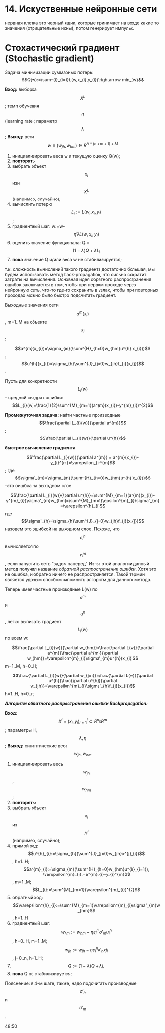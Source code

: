 # 14. Искуственные нейронные сети

нервная клетка это черный ящик, которые принимает на входе какие то значения (отрицательные ионы), потом генерирует импульс. 

# Стохастический градиент (Stochastic gradient)

Задача минимизации суммарных потерь:
$$Q(w):=\sum^{l}_{i=1}L(w,x_{i},y_{i})\rightarrow min_{w}$$

**Вход:** выборка $$X^{L}$$; темп обучения $$\eta$$ (learning rate); параметр $$\lambda$$;
**Выход:** веса $$w\equiv (w_{jh}, w_{hm})\in R^{H *(n+m+1)+M}$$

1) инициализировать веса w и текущую оценку Q(w);
2) **повторять**
3) выбрать объект $$x_{i}$$ изи $$X^{L}$$ (например, случайно);
4) вычислить потерю $$L_{i}:=L(w,x_{i},y_{i})$$;
5) градиентный шаг: w:=w-$$\eta \nabla L(w,x_{i},y_{i})$$
6) оценить значение функционала: Q:= $$(1-\lambda)Q+\lambda L_{i}$$
7) **пока** значение Q и/или веса w не стабилизируется;

т.к. сложность вычислений такого градиента достаточно большая, мы будем использовать метод back-propagation, что сильно сократит затраты на вычисления. 
Основная идея обратного распространения ошибок заключается в том, чтобы при первом проходе через нейронную сеть, что-то где-то сохранить в узлах, чтобы при повторных проходах можно было быстро подсчитать градиент. 

Выходные значения сети $$a^{m}(x_{i})$$, m=1..M на объекте $$x_{i}$$:

$$a^{m}(x_{i})=\sigma_{m}(\sum^{H}_{h=0}w_{hm}u^{h}(x_{i}))$$; $$u^{h}(x_{i})=\sigma_{h}\sum^{J}_{j=0}w_{jh}f_{j}(x_{j})$$.

Пусть для конкретности $$L_{i}(w)$$ - средний квадрат ошибки:
$$L_{i}(w)=\frac{1}{2}\sum^{M}_{m=1}(a^{m}(x_{i})-y^{m}_{i})^{2}$$

**Промежуточная задача:** найти частные производные
$$\frac{\partial L_{i}(w)}{\partial a^{m}}$$; $$\frac{\partial L_{i}(w)}{\partial u^{h}}$$

**быстрое вычисление градиента**

$$\frac{\partial L_{i}(w)}{\partial a^{m}} = a^{m}(x_{i})-y_{i}^{m}=\varepsilon_{i}^{m}$$; 
где $$\sigma'_{m}=\sigma_{m}(\sum^{H}_{h=0}w_{hm}u^{h}(x_{i}))$$
-это оишбка на выходном слое

$$\frac{\partial L_{i}(w)}{\partial u^{h}}=\sum^{M}_{m=1}(a^{m}(x_{i})-y^{m}_{i})\sigma'_{m}w_{hm}=\sum^{M}_{m=1}\epsilon^{m}_{i}\sigma'_{m}=\varepsilon^{h}_{i}$$
где $$\sigma'_{h}=\sigma_{h}\sum^{J}_{j=0}w_{jh}f_{j}(x_{j})$$
назовем это ошибкой на выходном слое. Похоже, что $$\varepsilon^{h}_{i}$$ вычисляется по $$\varepsilon^{m}_{i}$$, если запустить сеть "задом наперед"
Из-за этой аналогии данный метод получил название *обратной распространении ошибки*. Хотя это не ошибка, и обратно ничего не распространяется. Такой термин является удоным спосбом запомнить алгоритм для данного метода. 

Теперь имея частные производные L(w) по $$a^{m}$$ и $$u^{h}$$, легко выписать градиент $$L_{i}(w)$$ по всем w:

$$\frac{\partial L_{i}(w)}{\partial w_{hm}}=\frac{\partial L(w)}{\partial a^{m}}\frac{\partial a^{m}}{\partial w_{hm}}=\varepsilon^{m}_{i}\sigma'_{m}u^{h}(x_{i})$$  m=1..M, h=0..H;

$$\frac{\partial L_{i}(w)}{\partial w_{jm}}=\frac{\partial L(w)}{\partial u^{h}}\frac{\partial u^{h}}{\partial w_{jh}}=\varepsilon^{m}_{i}\sigma'_{h}f_{j}(x_{i})$$  h=1..H, h=0..n;

***Алгоритм обратного распространения ошибки Backpropagation:***

**Вход:** $$X^{l}=(x_{i},y_{i})^{l}_{i=1}\subset R^{n} x R^{m}$$; параметры H, $$\lambda, \eta$$;
**Выход:** синаптические веса $$w_{jh}, w_{hm}$$
1) инициализировать весь $$w_{jh}$$, $$w_{hm}$$;
2) **повторять:**
3) выбрать объект $$x_{i}$$ из $$X^{l}$$ (например, случайно);
4) прямой ход:
        $$u^{h}_{i}:=\sigma_{h}(\sum^{J}_{j=0}w_{jh}x^{j}_{i})$$, h=1..H;
        $$a^{m}_{i}:=\sigma_{m}(\sum^{H}_{h=0}w_{hm}u^{h}_{i=1}), \varepsilon^{m}_{i}:=a^{m}_{i}-y_{i}^{m}$$, m=1..M;
        $$L_{i}:=\sum^{M}_{m=1}(\varepsilon^{m}_{i})^{2}$$
5) обратный ход:
        $$\varepsilon^{h}_{i}:=\sum^{M}_{m=1}\varepsilon^{m}_{i}\sigma'_{m}w_{hm}$$, h=1..H
6) градиентный шаг:
        $$w_{hm} := w_{hm} - \eta\varepsilon^{m}_{i}\sigma'_{m}u^{h}_{i}$$, h=0..H, m=1..M;
        $$w_{jh} := w_{jh} - \eta\varepsilon^{h}_{i}\sigma'_{h}x{j}_{i}$$, j=0..n, h=1..H;
7)  $$Q := (1-\lambda)Q+\lambda L$$
8) **пока** Q не стабилизируется;

Пояснение: в 4-м шаге, также, надо подсчитать производные $$\sigma'_{h}$$ и $$\sigma'_{m}$$.






48:50